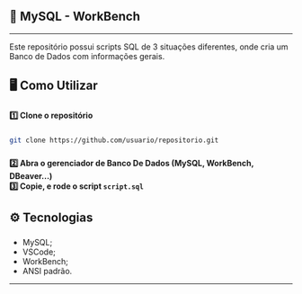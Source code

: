 **<h2>🥇 MySQL - WorkBench</h2>**

---

Este repositório possui scripts SQL de 3 situações diferentes, onde cria um Banco de Dados com informações gerais.

###

**<h2>🖥️ Como Utilizar</h2>**

###

**1️⃣ Clone o repositório**

###
```bash
git clone https://github.com/usuario/repositorio.git
```
###

**2️⃣ Abra o gerenciador de Banco De Dados (MySQL, WorkBench, DBeaver...)**<br>
**3️⃣ Copie, e rode o script `script.sql`**

###

**<h2>⚙️ Tecnologias</h2>**

###

- MySQL;
- VSCode;
- WorkBench;
- ANSI padrão.

---


